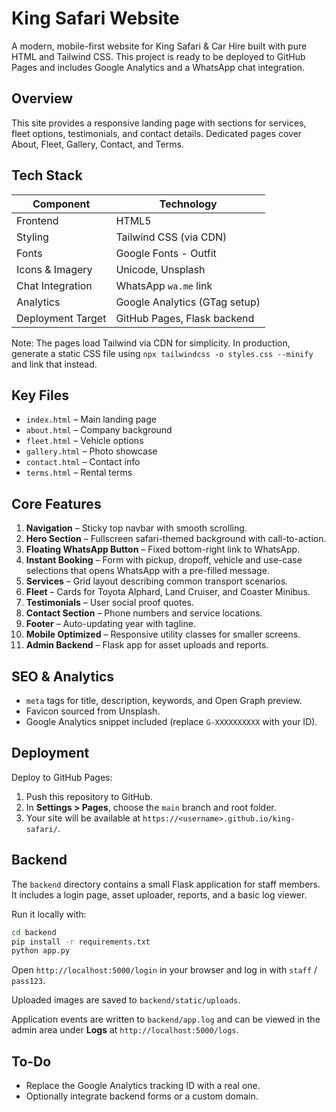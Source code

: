 # King Safari Website

A modern, mobile-first website for King Safari & Car Hire built with pure HTML and Tailwind CSS. This project is ready to be deployed to GitHub Pages and includes Google Analytics and a WhatsApp chat integration.

## Overview

This site provides a responsive landing page with sections for services, fleet options, testimonials, and contact details. Dedicated pages cover About, Fleet, Gallery, Contact, and Terms.

## Tech Stack

| Component         | Technology                    |
| ----------------- | ----------------------------- |
| Frontend          | HTML5                         |
| Styling           | Tailwind CSS (via CDN)        |
| Fonts             | Google Fonts - Outfit         |
| Icons & Imagery   | Unicode, Unsplash             |
| Chat Integration  | WhatsApp `wa.me` link         |
| Analytics         | Google Analytics (GTag setup) |
| Deployment Target | GitHub Pages, Flask backend   |
Note: The pages load Tailwind via CDN for simplicity. In production, generate a static CSS file using `npx tailwindcss -o styles.css --minify` and link that instead.


## Key Files

- `index.html` – Main landing page
- `about.html` – Company background
- `fleet.html` – Vehicle options
- `gallery.html` – Photo showcase
- `contact.html` – Contact info
- `terms.html` – Rental terms

## Core Features

1. **Navigation** – Sticky top navbar with smooth scrolling.
2. **Hero Section** – Fullscreen safari-themed background with call-to-action.
3. **Floating WhatsApp Button** – Fixed bottom-right link to WhatsApp.
4. **Instant Booking** – Form with pickup, dropoff, vehicle and use-case selections that opens WhatsApp with a pre-filled message.
5. **Services** – Grid layout describing common transport scenarios.
6. **Fleet** – Cards for Toyota Alphard, Land Cruiser, and Coaster Minibus.
7. **Testimonials** – User social proof quotes.
8. **Contact Section** – Phone numbers and service locations.
9. **Footer** – Auto-updating year with tagline.
10. **Mobile Optimized** – Responsive utility classes for smaller screens.
11. **Admin Backend** – Flask app for asset uploads and reports.

## SEO & Analytics

- `meta` tags for title, description, keywords, and Open Graph preview.
- Favicon sourced from Unsplash.
- Google Analytics snippet included (replace `G-XXXXXXXXXX` with your ID).

## Deployment

Deploy to GitHub Pages:

1. Push this repository to GitHub.
2. In **Settings > Pages**, choose the `main` branch and root folder.
3. Your site will be available at `https://<username>.github.io/king-safari/`.

## Backend

The `backend` directory contains a small Flask application for staff members.
It includes a login page, asset uploader, reports, and a basic log viewer.

Run it locally with:

```bash
cd backend
pip install -r requirements.txt
python app.py
```

Open `http://localhost:5000/login` in your browser and log in with
`staff` / `pass123`.

Uploaded images are saved to `backend/static/uploads`.

Application events are written to `backend/app.log` and can be viewed in the
admin area under **Logs** at `http://localhost:5000/logs`.

## To-Do

- Replace the Google Analytics tracking ID with a real one.
- Optionally integrate backend forms or a custom domain.

